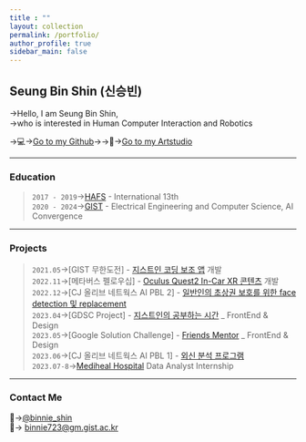```yaml
---
title : ""
layout: collection
permalink: /portfolio/
author_profile: true
sidebar_main: false
---
```

## Seung Bin Shin (신승빈)          
                     
→Hello, I am Seung Bin Shin, <br/>
→who is interested in Human Computer Interaction and Robotics <br/>  

→💻→[Go to my Github](https://github.com/binnie723)→→🎨→[Go to my Artstudio](https://binnie723.myportfolio.com/)<br/>  
  

---      
### Education
>`2017 - 2019`→[HAFS](http://www.hafs.hs.kr/) - International 13th  
>`2020 - 2024`→[GIST](https://www.gist.ac.kr/kr/main.html) - Electrical Engineering and Computer Science, AI Convergence
>
  

---
### Projects

>`2021.05`→[GIST 무한도전] - [지스트인 코딩 보조 앱](https://github.com/Minyeol/Gico) 개발     
>`2022.11`→[메타버스 펠로우십] - [Oculus Quest2 In-Car XR 콘텐츠](https://www.youtube.com/watch?v=21SCi9VS5i8) 개발     
>`2022.12`→[CJ 올리브 네트웍스 AI PBL 2] - [일반인의 초상권 보호를 위한 face detection 및 replacement](https://github.com/binnie723/CJ_PBL2)   
>`2023.04`→[GDSC Project] - [지스트인의 공부하는 시간](https://github.com/GDSC-GIST/2nd_2023_Ggongsi) _ FrontEnd & Design     
>`2023.05`→[Google Solution Challenge] - [Friends Mentor](https://www.youtube.com/watch?v=v39WYfTsenQ) _ FrontEnd & Design      
>`2023.06`→[CJ 올리브 네트웍스 AI PBL 1] - [외신 분석 프로그램](https://aiteam2.web.app/)  
>`2023.07-8`→[Mediheal Hospital](https://www.mediheal.co.kr/) Data Analyst Internship   

---  
### Contact Me

💭→[@binnie_shin](https://www.instagram.com/binnie_shin/)  
📩→ binnie723@gm.gist.ac.kr  
  


